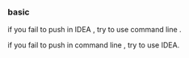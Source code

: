 ### basic

if you fail to push in IDEA , try to use command line .

if you fail to push in command line , try to use IDEA.

